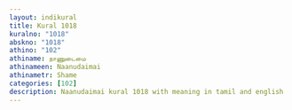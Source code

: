 ```yaml
---
layout: indikural
title: Kural 1018
kuralno: "1018"
abskno: "1018"
athino: "102"
athiname: நாணுடைமை
athinameen: Naanudaimai
athinametr: Shame
categories: [102]
description: Naanudaimai kural 1018 with meaning in tamil and english 
---
```


